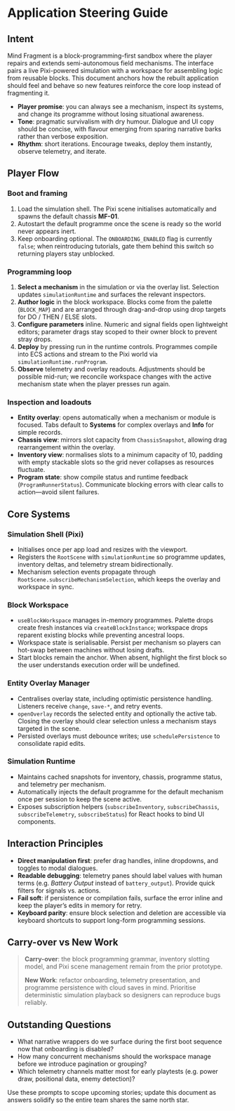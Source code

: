 # Application Steering Guide

## Intent
Mind Fragment is a block-programming-first sandbox where the player repairs and extends semi-autonomous field mechanisms. The interface pairs a live Pixi-powered simulation with a workspace for assembling logic from reusable blocks. This document anchors how the rebuilt application should feel and behave so new features reinforce the core loop instead of fragmenting it.

- **Player promise**: you can always see a mechanism, inspect its systems, and change its programme without losing situational awareness.
- **Tone**: pragmatic survivalism with dry humour. Dialogue and UI copy should be concise, with flavour emerging from sparing narrative barks rather than verbose exposition.
- **Rhythm**: short iterations. Encourage tweaks, deploy them instantly, observe telemetry, and iterate.

## Player Flow
### Boot and framing
1. Load the simulation shell. The Pixi scene initialises automatically and spawns the default chassis **MF-01**.
2. Autostart the default programme once the scene is ready so the world never appears inert.
3. Keep onboarding optional. The `ONBOARDING_ENABLED` flag is currently `false`; when reintroducing tutorials, gate them behind this switch so returning players stay unblocked.

### Programming loop
1. **Select a mechanism** in the simulation or via the overlay list. Selection updates `simulationRuntime` and surfaces the relevant inspectors.
2. **Author logic** in the block workspace. Blocks come from the palette (`BLOCK_MAP`) and are arranged through drag-and-drop using drop targets for DO / THEN / ELSE slots.
3. **Configure parameters** inline. Numeric and signal fields open lightweight editors; parameter drags stay scoped to their owner block to prevent stray drops.
4. **Deploy** by pressing run in the runtime controls. Programmes compile into ECS actions and stream to the Pixi world via `simulationRuntime.runProgram`.
5. **Observe** telemetry and overlay readouts. Adjustments should be possible mid-run; we reconcile workspace changes with the active mechanism state when the player presses run again.

### Inspection and loadouts
- **Entity overlay**: opens automatically when a mechanism or module is focused. Tabs default to **Systems** for complex overlays and **Info** for simple records.
- **Chassis view**: mirrors slot capacity from `ChassisSnapshot`, allowing drag rearrangement within the overlay.
- **Inventory view**: normalises slots to a minimum capacity of 10, padding with empty stackable slots so the grid never collapses as resources fluctuate.
- **Program state**: show compile status and runtime feedback (`ProgramRunnerStatus`). Communicate blocking errors with clear calls to action—avoid silent failures.

## Core Systems
### Simulation Shell (Pixi)
- Initialises once per app load and resizes with the viewport.
- Registers the `RootScene` with `simulationRuntime` so programme updates, inventory deltas, and telemetry stream bidirectionally.
- Mechanism selection events propagate through `RootScene.subscribeMechanismSelection`, which keeps the overlay and workspace in sync.

### Block Workspace
- `useBlockWorkspace` manages in-memory programmes. Palette drops create fresh instances via `createBlockInstance`; workspace drops reparent existing blocks while preventing ancestral loops.
- Workspace state is serialisable. Persist per mechanism so players can hot-swap between machines without losing drafts.
- Start blocks remain the anchor. When absent, highlight the first block so the user understands execution order will be undefined.

### Entity Overlay Manager
- Centralises overlay state, including optimistic persistence handling. Listeners receive `change`, `save-*`, and retry events.
- `openOverlay` records the selected entity and optionally the active tab. Closing the overlay should clear selection unless a mechanism stays targeted in the scene.
- Persisted overlays must debounce writes; use `schedulePersistence` to consolidate rapid edits.

### Simulation Runtime
- Maintains cached snapshots for inventory, chassis, programme status, and telemetry per mechanism.
- Automatically injects the default programme for the default mechanism once per session to keep the scene active.
- Exposes subscription helpers (`subscribeInventory`, `subscribeChassis`, `subscribeTelemetry`, `subscribeStatus`) for React hooks to bind UI components.

## Interaction Principles
- **Direct manipulation first**: prefer drag handles, inline dropdowns, and toggles to modal dialogues.
- **Readable debugging**: telemetry panes should label values with human terms (e.g. *Battery Output* instead of `battery_output`). Provide quick filters for signals vs. actions.
- **Fail soft**: if persistence or compilation fails, surface the error inline and keep the player’s edits in memory for retry.
- **Keyboard parity**: ensure block selection and deletion are accessible via keyboard shortcuts to support long-form programming sessions.

## Carry-over vs New Work
> **Carry-over**: the block programming grammar, inventory slotting model, and Pixi scene management remain from the prior prototype.
>
> **New Work**: refactor onboarding, telemetry presentation, and programme persistence with cloud saves in mind. Prioritise deterministic simulation playback so designers can reproduce bugs reliably.

## Outstanding Questions
- What narrative wrappers do we surface during the first boot sequence now that onboarding is disabled?
- How many concurrent mechanisms should the workspace manage before we introduce pagination or grouping?
- Which telemetry channels matter most for early playtests (e.g. power draw, positional data, enemy detection)?

Use these prompts to scope upcoming stories; update this document as answers solidify so the entire team shares the same north star.
